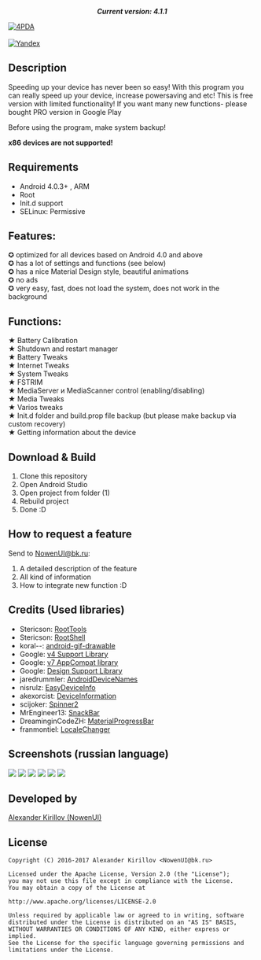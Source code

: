 <p align="center">
  <i><b>Current version: 4.1.1</b></i>
</p>

[![4PDA](http://s.4pda.to/IhH7WppM5BiNVg742YhOtE9HnCGIOv6bNez0yNNTbkFooz2gO2waN6.png)](http://4pda.ru/forum/index.php?showtopic=768857&view=findpost&p=52780864)<br><br>
[![Yandex](http://lbp-insurance.com/picture_library/download.jpg)](https://yadi.sk/d/rJzUDRq_3MbmQn)


## Description
Speeding up your device has never been so easy! With this program you can really speed up your device, increase powersaving and etc!
This is free version with limited functionality! If you want many new functions- please bought PRO version in Google Play

Before using the program, make system backup!

<b>x86 devices are not supported!</b>

## Requirements
- Android 4.0.3+ , ARM
- Root
- Init.d support
- SELinux: Permissive

## Features:
✪ optimized for all devices based on Android 4.0 and above<br>
✪ has a lot of settings and functions (see below)<br>
✪ has a nice Material Design style, beautiful animations<br>
✪ no ads<br>
✪ very easy, fast, does not load the system, does not work in the background<br>

## Functions:
★ Battery Calibration<br>
★ Shutdown and restart manager<br>
★ Battery Tweaks<br>
★ Internet Tweaks<br>
★ System Tweaks<br>
★ FSTRIM<br>
★ MediaServer и MediaScanner control (enabling/disabling) <br>
★ Media Tweaks<br>
★ Varios tweaks<br>
★ Init.d folder and build.prop file backup (but please make backup via custom recovery)<br>
★ Getting information about the device<br>
  
## Download & Build

1. Clone this repository
2. Open Android Studio
3. Open project from folder (1)
4. Rebuild project
5. Done :D

## How to request a feature
Send to NowenUI@bk.ru:
1. A detailed description of the feature
2. All kind of information
3. How to integrate new function :D

## Credits (Used libraries)

* Stericson: [RootTools](https://github.com/Stericson/RootTools)
* Stericson: [RootShell](https://github.com/Stericson/RootShell)
* koral--: [android-gif-drawable](https://github.com/koral--/android-gif-drawable)
* Google: [v4 Support Library](https://developer.android.com/topic/libraries/support-library/features.html#v4)
* Google: [v7 AppCompat library](https://developer.android.com/topic/libraries/support-library/features.html#v7)
* Google: [Design Support Library](https://developer.android.com/topic/libraries/support-library/features.html#design)
* jaredrummler: [AndroidDeviceNames](https://github.com/jaredrummler/AndroidDeviceNames)
* nisrulz: [EasyDeviceInfo](https://github.com/nisrulz/easydeviceinfo)
* akexorcist: [DeviceInformation](https://github.com/akexorcist/DeviceInformation)
* scijoker: [Spinner2](https://github.com/scijoker/spinner2)
* MrEngineer13: [SnackBar](https://github.com/MrEngineer13/SnackBar)
* DreaminginCodeZH: [MaterialProgressBar](https://github.com/DreaminginCodeZH/MaterialProgressBar)
* franmontiel: [LocaleChanger](https://github.com/franmontiel/LocaleChanger)

## Screenshots (russian language)
![](http://s018.radikal.ru/i502/1707/8f/c173f651c40a.png) ![](http://s019.radikal.ru/i623/1707/99/c9f0c4597cc4.png) ![](http://s018.radikal.ru/i515/1707/a7/bbf5fe5190ca.png) ![](http://s018.radikal.ru/i503/1707/e4/68ab938ad4e5.png) ![](http://s018.radikal.ru/i518/1707/65/cd0e1358a69b.png) ![](http://s018.radikal.ru/i502/1707/8e/49dcc944bb0e.png) 

## Developed by

[Alexander Kirillov (NowenUI)](https://vk.com/nowenuidev) 

## License

    Copyright (C) 2016-2017 Alexander Kirillov <NowenUI@bk.ru>

	Licensed under the Apache License, Version 2.0 (the "License");
	you may not use this file except in compliance with the License.
	You may obtain a copy of the License at

	http://www.apache.org/licenses/LICENSE-2.0

	Unless required by applicable law or agreed to in writing, software
	distributed under the License is distributed on an "AS IS" BASIS,
	WITHOUT WARRANTIES OR CONDITIONS OF ANY KIND, either express or implied.
	See the License for the specific language governing permissions and
	limitations under the License.
